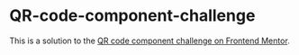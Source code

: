 # QR-code-component-challenge
This is a solution to the [QR code component challenge on Frontend Mentor](https://www.frontendmentor.io/challenges/qr-code-component-iux_sIO_H).
